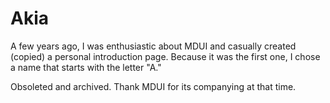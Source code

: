 # Akia

A few years ago, I was enthusiastic about MDUI and casually created (copied) a personal introduction page. Because it was the first one, I chose a name that starts with the letter "A." 

Obsoleted and archived. Thank MDUI for its companying at that time.
